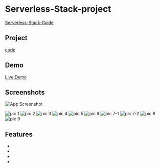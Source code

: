# Serverless-Stack-project
[Serverless-Stack-Guide](https://serverless-stack.com/#guide)

## Project
[code](Serverless-project)

## Demo
[Live Demo](https://d4pmee63mwasw.cloudfront.net/)
<br>
## Screenshots

![App Screenshot](https://via.placeholder.com/468x300?text=App+Screenshot+Here)

![pic 1](https://user-images.githubusercontent.com/103892504/193058350-46de814b-5bb8-4eba-83bb-14edbd6a5078.png)
![pic 2](https://user-images.githubusercontent.com/103892504/193058379-42e2d85b-dd09-4be5-8e7c-57d44c64536f.png)
![pic 3](https://user-images.githubusercontent.com/103892504/193058469-4f6a45e8-45ab-40cb-b116-40c01c1d1243.png)
![pic 4](https://user-images.githubusercontent.com/103892504/193058513-c57911cd-5c82-4dac-9ab7-04474821aa22.png)
![pic 5](https://user-images.githubusercontent.com/103892504/193058734-9d3b42ec-3dea-4636-b830-bb560abac955.png)
![pic 6](https://user-images.githubusercontent.com/103892504/193058763-f0c75266-4f06-4a13-9a2a-a9616dc60530.png)
![pic 7-1](https://user-images.githubusercontent.com/103892504/193059712-78d25767-d88b-4449-93f8-a7d7bd161b44.png)
![pic 7-2](https://user-images.githubusercontent.com/103892504/193060205-1f592b79-90d1-495a-91b5-8b9686d34c35.png)
![pic 8](https://user-images.githubusercontent.com/103892504/193059782-6bc44f11-56f9-4112-852e-99c606c9dc91.png)
![pic 9](https://user-images.githubusercontent.com/103892504/193059805-08e2ab43-c071-4e0b-87fc-9e0b5a880f5f.png)


## Features

-
-
-
-
